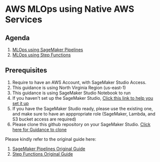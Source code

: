 # AWS MLOps using Native AWS Services

## Agenda
1. [MLOps using SageMaker Pipelines](/Guide/SMPipelines.md)
2. [MLOps using Step Functions](/Guide/StepFunction.md)

## Prerequisites
1. Require to have an AWS Account, with SageMaker Studio Access.
2. This guidance is using North Virginia Region (us-east-1)
3. This guidance is using SageMaker Studio Notebook to run
4. If you haven't set up the SageMaker Studio, [Click this link to help you set it up](https://us-east-1.console.aws.amazon.com/cloudformation/home?region=us-east-1#/stacks/quickcreate?templateURL=https://sagemaker-sample-files.s3.amazonaws.com/libraries/sagemaker-user-journey-tutorials/CFN-SM-IM-Lambda-catalog.yaml&stackName=CFN-SM-IM-Lambda-catalog)
5. If you have the SageMaker Studio ready, please use the existing one, and make sure to have an apppropriate role (SageMaker, Lambda, and S3 bucket access are required)
4. Please clone this github repository on your SageMaker Studio. [Click here for Guidance to clone](https://docs.aws.amazon.com/sagemaker/latest/dg/studio-tasks-git.html)

Please kindly refer to the original guide here:
1. [SageMaker Pipelines Original Guide](https://aws.amazon.com/getting-started/hands-on/machine-learning-tutorial-mlops-automate-ml-workflows/)
2. [Step Functions Original Guide](https://github.com/aws/amazon-sagemaker-examples/blob/main/step-functions-data-science-sdk/step_functions_mlworkflow_processing/step_functions_mlworkflow_scikit_learn_data_processing_and_model_evaluation.ipynb)